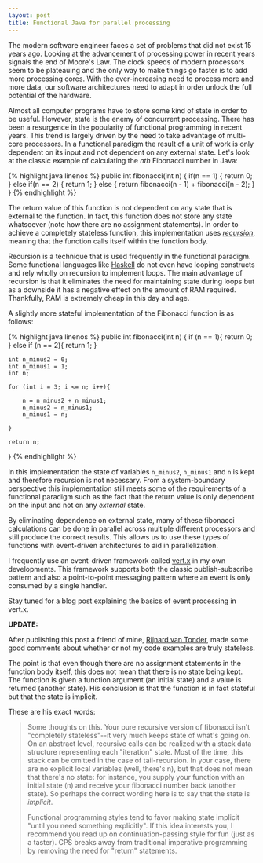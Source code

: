 ```yaml
---
layout: post
title: Functional Java for parallel processing
---
```


The modern software engineer faces a set of problems that did not exist 15 years ago. Looking at the advancement of processing power in recent years signals the end of Moore's Law. The clock speeds of modern processors seem to be plateauing and the only way to make things go faster is to add more processing cores. With the ever-increasing need to process more and more data, our software architectures need to adapt in order unlock the full potential of the hardware.

Almost all computer programs have to store some kind of state in order to be useful. However, state is the enemy of concurrent processing. There has been a resurgence in the popularity of functional programming in recent years. This trend is largely driven by the need to take advantage of multi-core processors. In a functional paradigm the result of a unit of work is only dependent on its input and not dependent on any external state. Let's look at the classic example of calculating the *nth* Fibonacci number in Java:

{% highlight java linenos %}
public int fibonacci(int n) {
    if(n == 1) {
        return 0;
    } else if(n == 2) {
        return 1;
    } else {
        return fibonacci(n - 1) + fibonacci(n - 2);
    }
}
{% endhighlight %}

The return value of this function is not dependent on any state that is external to the function. In fact, this function does not store any state whatsoever (note how there are no assignment statements). In order to achieve a completely stateless function, this implementation uses [*recursion*](https://en.wikipedia.org/wiki/Recursion_%28computer_science%29), meaning that the function calls itself within the function body.

Recursion is a technique that is used frequently in the functional paradigm. Some functional languages like [Haskell](https://www.haskell.org/) do not even have looping constructs and rely wholly on recursion to implement loops. The main advantage of recursion is that it eliminates the need for maintaining state during loops but as a downside it has a negative effect on the amount of RAM required. Thankfully, RAM is extremely cheap in this day and age.

A slightly more stateful implementation of the Fibonacci function is as follows:

{% highlight java linenos %}
public int fibonacci(int n) {
    if (n == 1){
        return 0;
    } else if (n == 2){
        return 1;
    }

    int n_minus2 = 0;
    int n_minus1 = 1;
    int n;

    for (int i = 3; i <= n; i++){

        n = n_minus2 + n_minus1;
        n_minus2 = n_minus1;
        n_minus1 = n;

    }

    return n;
}
{% endhighlight %}

In this implementation the state of variables `n_minus2`, `n_minus1` and `n` is kept and therefore recursion is not necessary. From a system-boundary perspective this implementation still meets some of the requirements of a functional paradigm such as the fact that the return value is only dependent on the input and not on any *external* state.

By eliminating dependence on external state, many of these fibonacci calculations can be done in parallel across multiple different processors and still produce the correct results. This allows us to use these types of functions with event-driven architectures to aid in parallelization.

I frequently use an event-driven framework called [vert.x](http://vertx.io) in my own developments. This framework supports both the classic publish-subscribe pattern and also a point-to-point messaging pattern where an event is only consumed by a single handler.

Stay tuned for a blog post explaining the basics of event processing in vert.x.

**UPDATE:**

After publishing this post a friend of mine, [Rijnard van Tonder](https://www.linkedin.com/in/rijnard), made some good comments about whether or not my code examples are truly stateless.

The point is that even though there are no assignment statements in the function body itself, this does not mean that there is no state being kept. The function is given a function argument (an initial state) and a value is returned (another state). His conclusion is that the function is in fact stateful but that the state is implicit.

These are his exact words:

> Some thoughts on this. Your pure recursive version of fibonacci isn't "completely stateless"--it very much keeps state of what's going on. On an abstract level, recursive calls can be realized with a stack data structure representing each "iteration" state. Most of the time, this stack can be omitted in the case of tail-recursion. In your case, there are no explicit local variables (well, there's n), but that does not mean that there's no state: for instance, you supply your function with an initial state (n) and receive your fibonacci number back (another state). So perhaps the correct wording here is to say that the state is *implicit*.
>
> Functional programming styles tend to favor making state implicit "until you need something explicitly". If this idea interests you, I recommend you read up on continuation-passing style for fun (just as a taster). CPS breaks away from traditional imperative programming by removing the need for "return" statements.
